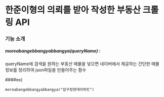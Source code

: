 한준이형의 의뢰를 받아 작성한 부동산 크롤링 API
====================================

### 기능 소개
##### moreabangebbangyabbangya(queryName) : 
queryName에 검색을 원하는 부동산 매물을 넣으면 네이버에서 제공하는 간단한 매물 정보를 정리하여 json파일을 만들어주는 함수

####ex)

    moreabangebbangyabbangya("압구정현대아파트")
  
    

